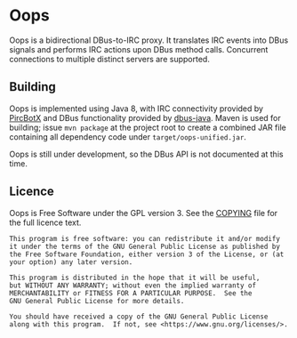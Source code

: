 # Oops

Oops is a bidirectional DBus-to-IRC proxy. It translates IRC events into DBus
signals and performs IRC actions upon DBus method calls. Concurrent connections
to multiple distinct servers are supported.

## Building

Oops is implemented using Java 8, with IRC connectivity provided by
[PircBotX](https://github.com/pircbotx/pircbotx) and DBus functionality
provided by [dbus-java](https://github.com/hypfvieh/dbus-java). Maven is used
for building; issue `mvn package` at the project root to create a combined JAR
file containing all dependency code under `target/oops-unified.jar`.

Oops is still under development, so the DBus API is not documented at this time.

## Licence

Oops is Free Software under the GPL version 3. See the [COPYING](COPYING) file
for the full licence text.

    This program is free software: you can redistribute it and/or modify
    it under the terms of the GNU General Public License as published by
    the Free Software Foundation, either version 3 of the License, or (at
    your option) any later version.

    This program is distributed in the hope that it will be useful,
    but WITHOUT ANY WARRANTY; without even the implied warranty of
    MERCHANTABILITY or FITNESS FOR A PARTICULAR PURPOSE.  See the
    GNU General Public License for more details.

    You should have received a copy of the GNU General Public License
    along with this program.  If not, see <https://www.gnu.org/licenses/>.
